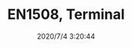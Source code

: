 ﻿---
layout: post 
title: EN1508, Terminal
tags: FA EN
categories: housing-terminal
overview: EN1508, Terminal
series: KT
part_number: EN1508
thumb_img: static/202007/430-thumb-20200704112243.jpg
small_img: static/202007/430-20200704112243.jpg
date: 2020/7/4 3:20:44
---



